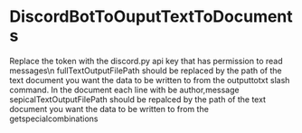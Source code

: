 # DiscordBotToOuputTextToDocuments
Replace the token with the discord.py api key that has permission to read messages\n
fullTextOutputFilePath should be replaced by the path of the text document you want the data to be written to from the outputtotxt slash command. In the document each line with be author,message
sepicalTextOutputFilePath should be repalced by the path of the text document you want the data to be written to from the getspecialcombinations 
